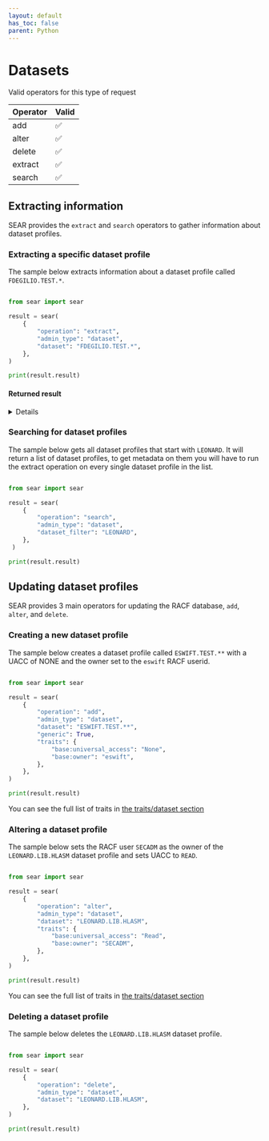 ```yaml
---
layout: default
has_toc: false
parent: Python
---
```



# Datasets

Valid operators for this type of request

| Operator | Valid |
|----------|-------|
| add      | ✅    |
| alter    | ✅    |
| delete   | ✅    |
| extract  | ✅    |
| search   | ✅    |

## Extracting information

SEAR provides the `extract` and `search` operators to gather information about dataset profiles.

### Extracting a specific dataset profile

The sample below extracts information about a dataset profile called `FDEGILIO.TEST.*`.

```python

from sear import sear

result = sear(
    {
        "operation": "extract",
        "admin_type": "dataset",
        "dataset": "FDEGILIO.TEST.*",
    },
)

print(result.result)
```

#### Returned result

<details>

```python
{
  "profile": {
    "base": {
      "base:alter_access_count": 0,
      "base:auditing": "FAILURES(READ)",
      "base:control_access_count": 0,
      "base:create_date": "03/19/24",
      "base:creation_group_name": "SYS1",
      "base:dataset_type": "NON-VSAM",
      "base:erase_datasets_on_delete": false,
      "base:global_auditing": "NONE",
      "base:high_level_qualifier_is_group": false,
      "base:last_change_date": "03/19/24",
      "base:last_reference_date": "03/19/24",
      "base:level": 0,
      "base:owner": "LEONARD",
      "base:read_access_count": 0,
      "base:universal_access": "NONE",
      "base:update_access_count": 0,
      "base:warn_on_insufficient_access": false
    }
  },
  "return_codes": {
    "racf_reason_code": 0,
    "racf_return_code": 0,
    "saf_return_code": 0,
    "sear_return_code": 0
  }
}
```

</details>

### Searching for dataset profiles

The sample below gets all dataset profiles that start with `LEONARD`. It will return a list of dataset profiles, to get metadata on them you will have to run the extract operation on every single dataset profile in the list.

```python

from sear import sear

result = sear(
    {
        "operation": "search",
        "admin_type": "dataset",
        "dataset_filter": "LEONARD",
    },
 )

print(result.result)
```

## Updating dataset profiles

SEAR provides 3 main operators for updating the RACF database, `add`, `alter`, and `delete`.

### Creating a new dataset profile

The sample below creates a dataset profile called `ESWIFT.TEST.**` with a UACC of NONE and the owner set to the `eswift` RACF userid.

```python

from sear import sear

result = sear(
    {
        "operation": "add",
        "admin_type": "dataset",
        "dataset": "ESWIFT.TEST.**",
        "generic": True,
        "traits": {
            "base:universal_access": "None",
            "base:owner": "eswift",
        },
    },
)

print(result.result)
```

You can see the full list of traits in [the traits/dataset section](https://mainframe-renewal-project.github.io/sear-docs/traits/dataset/)

### Altering a dataset profile

The sample below sets the RACF user `SECADM` as the owner of the `LEONARD.LIB.HLASM` dataset profile and sets UACC to `READ`.

```python

from sear import sear

result = sear(
    {
        "operation": "alter",
        "admin_type": "dataset",
        "dataset": "LEONARD.LIB.HLASM",
        "traits": {
            "base:universal_access": "Read",
            "base:owner": "SECADM",
        },
    },
)

print(result.result)
```

You can see the full list of traits in [the traits/dataset section](https://mainframe-renewal-project.github.io/sear-docs/traits/dataset/)

### Deleting a dataset profile

The sample below deletes the `LEONARD.LIB.HLASM` dataset profile.

```python

from sear import sear

result = sear(
    {
        "operation": "delete",
        "admin_type": "dataset",
        "dataset": "LEONARD.LIB.HLASM",
    },
)

print(result.result)
```
